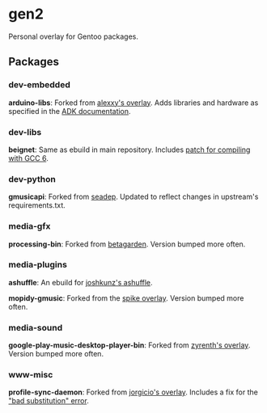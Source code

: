 # gen2

Personal overlay for Gentoo packages.

## Packages

### dev-embedded

**arduino-libs**: Forked from [alexxy's overlay](https://cgit.gentoo.org/dev/alexxy.git).
Adds libraries and hardware as specified in the [ADK documentation](https://developer.android.com/adk/adk.html).

### dev-libs

**beignet**: Same as ebuild in main repository.
Includes [patch for compiling with GCC 6](https://bugzilla.freedesktop.org/show_bug.cgi?id=101662#c3).

### dev-python

**gmusicapi**: Forked from [seadep](https://github.com/Cogitri/gentoo-overlay-seadep).
Updated to reflect changes in upstream's requirements.txt.

### media-gfx

**processing-bin**: Forked from [betagarden](https://cgit.gentoo.org/proj/betagarden.git/).
Version bumped more often.

### media-plugins

**ashuffle**: An ebuild for [joshkunz's ashuffle](https://github.com/joshkunz/ashuffle).

**mopidy-gmusic**: Forked from the [spike overlay](https://github.com/Spike-Pentesting/spike-overlay).
Version bumped more often.

### media-sound

**google-play-music-desktop-player-bin**: Forked from [zyrenth's overlay](https://github.com/kabili207/zyrenth-overlay).
Version bumped more often.

### www-misc

**profile-sync-daemon**: Forked from [jorgicio's overlay](https://github.com/jorgicio/jorgicio-gentoo).
Includes a fix for the ["bad substitution" error](https://github.com/graysky2/profile-sync-daemon/issues/182).
